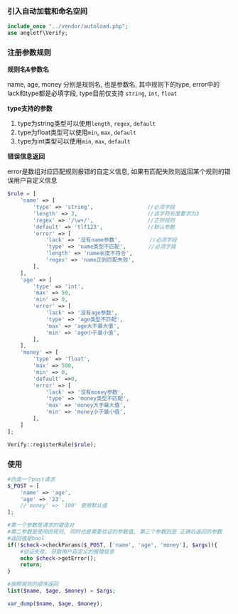 ### 引入自动加载和命名空间
```php
include_once "../vendor/autoload.php";
use angletf\Verify;
```

### 注册参数规则

**规则名&参数名**

name, age, money 分别是规则名, 也是参数名, 其中规则下的type, error中的lack和type都是必填字段,
type目前仅支持 `string`, `int`, `float`

**type支持的参数**
1. type为string类型可以使用`length`, `regex`, `default`
2. type为float类型可以使用`min`, `max`, `default`
3. type为int类型可以使用`min`, `max`, `default`

**错误信息返回**

error是数组对应匹配规则报错的自定义信息, 如果有匹配失败则返回某个规则的错误用户自定义信息

```php
$rule = [
    'name' => [
        'type' => 'string',                 //必须字段
        'length' => 3,                      //该字符长度要求为3
        'regex' => '/\w+/',                 //正则规则
        'default' => 'tlf123',              //默认参数
        'error' => [
            'lack' => '没有name参数',         //必须字段
            'type' => 'name类型不匹配',       //必须字段
            'length' => 'name长度不符合',
            'regex' => 'name正则匹配失败',
        ],
    ],
    'age' => [
        'type' => 'int',
        'max' => 50,
        'min' => 0,
        'error' => [
            'lack' => '没有age参数',
            'type' => 'age类型不匹配',
            'max' => 'age大于最大值',
            'min' => 'age小于最小值',
        ],
    ],
    'money' => [
        'type' => 'float',
        'max' => 500,
        'min' => 0,
        'default' =>0,
        'error' => [
            'lack' => '没有money参数',
            'type' => 'money类型不匹配',
            'max' => 'money大于最大值',
            'min' => 'money小于最小值',
        ],
    ]
];

Verify::registerRule($rule);
```

### 使用

```php
#伪造一个post请求
$_POST = [
    'name' => 'age',
    'age' => '23',
    //'money' => '100' 使用默认值
];

#第一个参数是请求的键值对
#第二参数是使用的规则, 同时也是需要验证的参数值, 第三个参数则是 正确后返回的参数
#返回值是bool
if(!$check->checkParams($_POST, ['name', 'age', 'money'], $args)){
    #验证失败, 获取用户自定义的报错信息
    echo $check->getError();
    return;
}

#按照规则的顺序返回
list($name, $age, $money) = $args;

var_dump($name, $age, $money);
```

